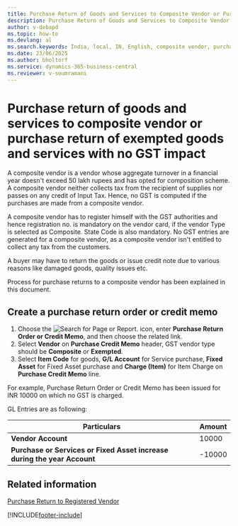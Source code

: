 ```yaml
---
title: Purchase Return of Goods and Services to Composite Vendor or Purchase Return of exempted goods and services with no GST Impact
description: Purchase Return of Goods and Services to Composite Vendor or Purchase Return of exempted goods and services with no GST Impact
author: v-debapd 
ms.topic: how-to
ms.devlang: al
ms.search.keywords: India, local, IN, English, composite vendor, purchase return 
ms.date: 23/06/2025
ms.author: bholtorf
ms.service: dynamics-365-business-central
ms.reviewer: v-soumramani
---
```


# Purchase return of goods and services to composite vendor or purchase return of exempted goods and services with no GST impact

A composite vendor is a vendor whose aggregate turnover in a financial year doesn't exceed 50 lakh rupees and has opted for composition scheme. A composite vendor neither collects tax from the recipient of supplies nor passes on any credit of Input Tax. Hence, no GST is computed if the purchases are made from a composite vendor. 

A composite vendor has to register himself with the GST authorities and hence registration no. is mandatory on the vendor card, if the vendor Type is selected as Composite. State Code is also mandatory. No GST entries are generated for a composite vendor, as a composite vendor isn't entitled to collect any tax from the customers. 

A buyer may have to return the goods or issue credit note due to various reasons like damaged goods, quality issues etc.

Process for purchase returns to a composite vendor has been explained in this document.

## Create a purchase return order or credit memo

1. Choose the ![Search for Page or Report.](image/search_small.png "Search for Page or Report icon") icon, enter **Purchase Return Order or Credit Memo**, and then choose the related link.
1. Select **Vendor** on **Purchase Credit Memo** header, GST vendor type should be **Composite** or **Exempted**.
1. Select **Item Code** for goods, **G/L Account** for Service purchase, **Fixed Asset** for Fixed Asset purchase and **Charge (Item)** for Item Charge on **Purchase Credit Memo** line. 

For example, Purchase Return Order or Credit Memo has been issued for INR 10000 on which no GST is charged.

GL Entries are as following:

|Particulars|Amount|
|----------------------------------|---------------------------------------|
|**Vendor Account**|10000|
|**Purchase or Services or Fixed Asset increase during the year Account**|-10000|

## Related information

[Purchase Return to Registered Vendor](GST-Purchase-Return-to-Registered-Vendor.md)

[!INCLUDE[footer-include](../../includes/footer-banner.md)]
